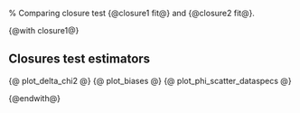 % Comparing closure test {@closure1 fit@} and {@closure2 fit@}.

{@with closure1@}

Closures test estimators
-----------------------
{@ plot_delta_chi2 @}
{@ plot_biases @}
{@ plot_phi_scatter_dataspecs @}

{@endwith@}
